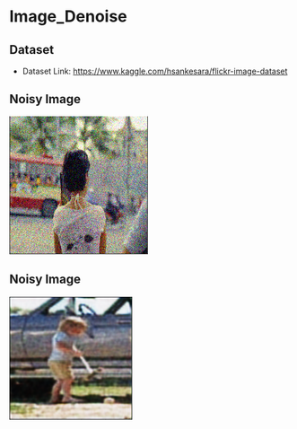 # Image_Denoise

## Dataset
- Dataset Link: https://www.kaggle.com/hsankesara/flickr-image-dataset

## Noisy Image
![alt text](https://github.com/ismailsiddiqui011/Image_Denoise/blob/main/Noisy.png?raw=true)

## Noisy Image
![alt text](https://github.com/ismailsiddiqui011/Image_Denoise/blob/main/Predicted.png?raw=true)
